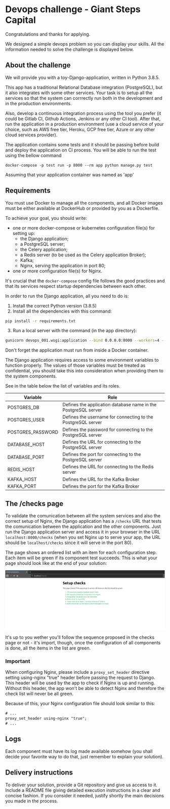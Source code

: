 # Devops challenge - Giant Steps Capital
Congratulations and thanks for applying.

We designed a simple devops problem so you can display your skills.
All the information needed to solve the challenge is displayed below.

## About the challenge

We will provide you with a toy-Django-application, written in Python 3.8.5.

This app has a traditional Relational Database integration (PostgreSQL), but it
also integrates with some other services. Your task is to setup all the
services so that the system can corrrectly run both in the development and in
the production environments.

Also, develop a continuous integration process using the tool you prefer (it
could be Gitlab CI, Github Actions, Jenkins or any other CI tool). After that,
run the application in a production environment (use a cloud service of your
choice, such as AWS free tier, Heroku, GCP free tier, Azure or any other cloud
services provider).

The application contains some tests and it should be passing before build and deploy the application on CI process.
You will be able to run the test using the bellow command

```
docker-compose -p test run -p 8000 --rm app python manage.py test
```

Assuming that your application container was named as 'app'


## Requirements
You must use Docker to manage all the components, and all Docker images must be
either available at DockerHub or provided by you as a Dockerfile.

To achieve your goal, you should write:
- one or more docker-compose or kubernetes configuration file(s) for setting up:
    - the Django application;
    - a PostgreSQL server;
    - the Celery application;
    - a Redis server (to be used as the Celery application Broker);
    - Kafka;
    - Nginx, serving the application in port 80;
- one or more configuration file(s) for Nginx.

It's crucial that the `docker-compose` config file follows the good practices
and that its services respect startup dependencies between each other.

In order to run the Django application, all you need to do is:
1. Install the correct Python version (3.8.5)
2. Install all the dependencies with this command:
```bash
pip install -r requirements.txt
```
3. Run a local server with the command (in the app directory):
```bash
gunicorn devops_001.wsgi:application --bind 0.0.0.0:8000 --workers=4 --reload
```

Don't forget the application must run from inside a Docker container.

The Django application requires access to some environment variables to function
properly. The values of those variables must be treated as confidential, you
should take this into consideration when providing them to the system
components.

See in the table below the list of variables and its roles.

| Variable          | Role                                                                                  |
|-------------------|------------------------------------------------------------------------------------   |
| POSTGRES_DB       | Defines the application database name in the PostgreSQL server                        |
| POSTGRES_USER     | Defines the username for connecting to the PostgreSQL server                          |
| POSTGRES_PASSWORD | Defines the password for connecting to the PostgreSQL server                          |
| DATABASE_HOST     | Defines the URL for connecting to the PostgreSQL server                               |
| DATABASE_PORT     | Defines the port for connecting to the PostgreSQL server                              |
| REDIS_HOST        | Defines the URL for connecting to the Redis server                                    |
| KAFKA_HOST        | Defines the URL for the Kafka Broker                                                  |
| KAFKA_PORT        | Defines the port for the Kafka Broker                                                 |

## The /checks page
To validate the comunication between all the system services and also
the correct setup of Nginx, the Django application has a `/checks` URL that
tests the comunication between the application and the other components. Just
run the Django application server and access it in your browser in the URL
`localhost:8000/checks` (when you set Nginx up to serve your app, the URL should
be `localhost/checks` since it will serve in the port 80).

The page shows an ordered list with an item for each configuration step. Each
item will be green if its component test succeeds. This is what your page should
look like at the end of your solution:

![All items green](all-items-green.png)

It's up to you wether you'll follow the sequence proposed in the checks page or
not - it's import, though, once the configuration of all components is done,
all the items in the list are green.

### Important
When configuring Nginx, please include a `proxy_set_header` directive setting
using-nginx "true" header before passing the request to Django. This header will
be used by the app to check if Nginx is up and running. Without this header, the
app won't be able to detect Nginx and therefore the check list will never be all
green.

Because of this, your Nginx configuration file should look similar to this:
```nginx
# ...
proxy_set_header using-nginx "true";
# ...
```

## Logs
Each component must have its log made available somehow (you shall decide your
favorite way to do that, just remember to explain your solution).

## Delivery instructions
To deliver your solution, provide a Git repository and give us access to it.
Include a README file giving detailed execution instructions in a clear and
concise fashion. If you consider it needed, justify shortly the main decisions
you made in the process.
